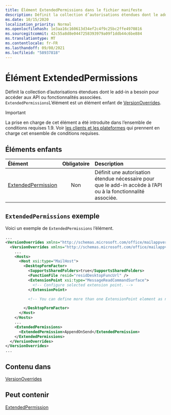 ```yaml
---
title: Élément ExtendedPermissions dans le fichier manifeste
description: Définit la collection d’autorisations étendues dont le add-in a besoin pour accéder aux API ou fonctionnalités associées.
ms.date: 10/15/2020
localization_priority: Normal
ms.openlocfilehash: 1e3aa16c160613d34ef2c4f9c25bc2ffe4970816
ms.sourcegitcommit: 42c55a8d8e0447258393979a09f1ddb44c6be884
ms.translationtype: MT
ms.contentlocale: fr-FR
ms.lasthandoff: 09/08/2021
ms.locfileid: "58937818"
---
```

# <a name="extendedpermissions-element"></a>Élément ExtendedPermissions

Définit la collection d’autorisations étendues dont le add-in a besoin pour accéder aux API ou fonctionnalités associées. `ExtendedPermissions`L’élément est un élément enfant de [VersionOverrides](versionoverrides.md).

> [!IMPORTANT]
> La prise en charge de cet élément a été introduite dans l’ensemble de conditions requises 1.9. Voir [les clients et les plateformes](../../reference/requirement-sets/outlook-api-requirement-sets.md#requirement-sets-supported-by-exchange-servers-and-outlook-clients) qui prennent en charge cet ensemble de conditions requises.

## <a name="child-elements"></a>Éléments enfants

|  Élément |  Obligatoire  |  Description  |
|:-----|:-----:|:-----|
|  [ExtendedPermission](extendedpermission.md)    |  Non   | Définit une autorisation étendue nécessaire pour que le add-in accède à l’API ou à la fonctionnalité associée. |

## <a name="extendedpermissions-example"></a>`ExtendedPermissions` exemple

Voici un exemple de `ExtendedPermissions` l’élément.

```XML
...
<VersionOverrides xmlns="http://schemas.microsoft.com/office/mailappversionoverrides" xsi:type="VersionOverridesV1_0">
  <VersionOverrides xmlns="http://schemas.microsoft.com/office/mailappversionoverrides/1.1" xsi:type="VersionOverridesV1_1">
    ...
    <Hosts>
      <Host xsi:type="MailHost">
        <DesktopFormFactor>
          <SupportsSharedFolders>true</SupportsSharedFolders>
          <FunctionFile resid="residDesktopFuncUrl" />
          <ExtensionPoint xsi:type="MessageReadCommandSurface">
            <!-- Configure selected extension point. -->
          </ExtensionPoint>

          <!-- You can define more than one ExtensionPoint element as needed. -->

        </DesktopFormFactor>
      </Host>
    </Hosts>
    ...
    <ExtendedPermissions>
      <ExtendedPermission>AppendOnSend</ExtendedPermission>
    </ExtendedPermissions>
  </VersionOverrides>
</VersionOverrides>
...
```

## <a name="contained-in"></a>Contenu dans

[VersionOverrides](versionoverrides.md)

## <a name="can-contain"></a>Peut contenir

[ExtendedPermission](extendedpermission.md)
